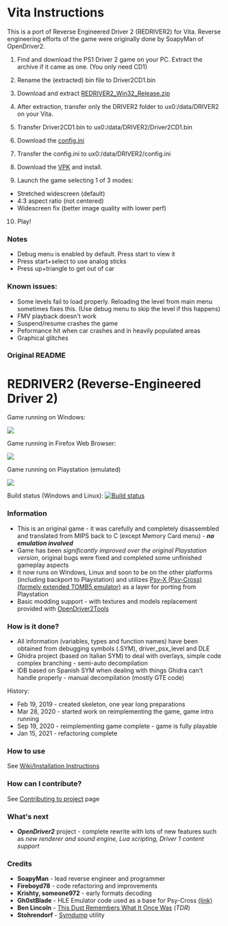 # Vita Instructions
This is a port of Reverse Engineered Driver 2 (REDRIVER2) for Vita. Reverse engineering efforts of the game were originally done by SoapyMan of OpenDriver2.

1. Find and download the PS1 Driver 2 game on your PC. Extract the archive if it came as one. (You only need CD1)

2. Rename the (extracted) bin file to Driver2CD1.bin

3. Download and extract [REDRIVER2_Win32_Release.zip](https://github.com/OpenDriver2/REDRIVER2/releases/download/7.4-rc2/REDRIVER2_Win32_Release.zip)

4. After extraction, transfer only the DRIVER2 folder to ux0:/data/DRIVER2 on your Vita.

5. Transfer Driver2CD1.bin to ux0:/data/DRIVER2/Driver2CD1.bin

6. Download the [config.ini](https://raw.githubusercontent.com/OsirizX/REDRIVER2/vita/src_rebuild/project_vita/config.ini)

7. Transfer the config.ini to ux0:/data/DRIVER2/config.ini

8. Download the [VPK](https://vitadb.rinnegatamante.it/get_hb_url.php?id=1145) and install.

9. Launch the game selecting 1 of 3 modes:
- Stretched widescreen (default)
- 4:3 aspect ratio (not centered)
- Widescreen fix (better image quality with lower perf)

10. Play!

### Notes
- Debug menu is enabled by default. Press start to view it
- Press start+select to use analog sticks
- Press up+triangle to get out of car

### Known issues:
- Some levels fail to load properly. Reloading the level from main menu sometimes fixes this. (Use debug menu to skip the level if this happens)
- FMV playback doesn't work
- Suspend/resume crashes the game
- Peformance hit when car crashes and in heavily populated areas
- Graphical glitches

### Original README
# REDRIVER2 (Reverse-Engineered Driver 2)

Game running on Windows:

![](https://i.ibb.co/2q1pp06/red2.png)

Game running in Firefox Web Browser:

![](https://i.ibb.co/JxfC5xX/aaa.png)

Game running on Playstation (emulated)

![](https://i.ibb.co/ydLsK9z/aaa.png)

Build status (Windows and Linux):
[![Build status](https://ci.appveyor.com/api/projects/status/9abepvls6jexapqy/branch/master?svg=true)](https://ci.appveyor.com/project/SoapyMan/redriver2-10jm8/branch/master)

### Information
- This is an original game - it was carefully and completely disassembled and translated from MIPS back to C (except Memory Card menu) - ***no emulation involved***
- Game has been *significantly improved over the original Playstation version*, original bugs were fixed and completed some unfinished gameplay aspects
- It now runs on Windows, Linux and soon to be on the other platforms (including backport to Playstation) and utilizes [Psy-X (Psy-Cross) (formely extended TOMB5 emulator)](https://github.com/OpenDriver2/REDRIVER2/tree/master/src_rebuild/PsyX) as a layer for porting from Playstation
- Basic modding support - with textures and models replacement provided with [OpenDriver2Tools](https://github.com/OpenDriver2/OpenDriver2Tools)

### How is it done?
- All information (variables, types and function names) have been obtained from debugging symbols (.SYM), driver_psx_level and DLE
- Ghidra project (based on Italian SYM) to deal with overlays, simple code complex branching - semi-auto decompilation
- IDB based on Spanish SYM when dealing with things Ghidra can't handle properly - manual decompilation (mostly GTE code)

History:
- Feb 19, 2019 - created skeleton, one year long preparations
- Mar 28, 2020 - started work on reimplementing the game, game intro running
- Sep 19, 2020 - reimplementing game complete - game is fully playable
- Jan 15, 2021 - refactoring complete

### How to use
See [Wiki/Installation Instructions](https://github.com/OpenDriver2/REDRIVER2/wiki/Installation-instructions)

### How can I contribute?
See [Contributing to project](https://github.com/OpenDriver2/REDRIVER2/wiki/Contributing-to-project) page

### What's next
- ***OpenDriver2*** project - complete rewrite with lots of new features such as *new renderer and sound engine, Lua scripting, Driver 1 content support*

### Credits
- **SoapyMan** - lead reverse engineer and programmer
- **Fireboyd78** - code refactoring and improvements
- **Krishty, someone972** - early formats decoding
- **Gh0stBlade** - HLE Emulator code used as a base for Psy-Cross [(link)](https://github.com/TOMB5/TOMB5/tree/master/EMULATOR)
- **Ben Lincoln** - [This Dust Remembers What It Once Was](https://www.beneaththewaves.net/Software/This_Dust_Remembers_What_It_Once_Was.html) (*TDR*)
- **Stohrendorf** - [Symdump](https://github.com/stohrendorf/symdump) utility
